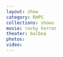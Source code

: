 ```yaml
---
layout: show
category: RHPS
collections: shows
movie: rocky horror
theater: balboa
photos:
video:
---
```

